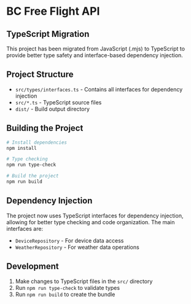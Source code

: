 # BC Free Flight API

## TypeScript Migration

This project has been migrated from JavaScript (.mjs) to TypeScript to provide better type safety and interface-based dependency injection.

## Project Structure

- `src/types/interfaces.ts` - Contains all interfaces for dependency injection
- `src/*.ts` - TypeScript source files
- `dist/` - Build output directory

## Building the Project

```bash
# Install dependencies
npm install

# Type checking
npm run type-check

# Build the project
npm run build
```

## Dependency Injection

The project now uses TypeScript interfaces for dependency injection, allowing for better type checking and code organization. The main interfaces are:

- `DeviceRepository` - For device data access
- `WeatherRepository` - For weather data operations

## Development

1. Make changes to TypeScript files in the `src/` directory
2. Run `npm run type-check` to validate types
3. Run `npm run build` to create the bundle
